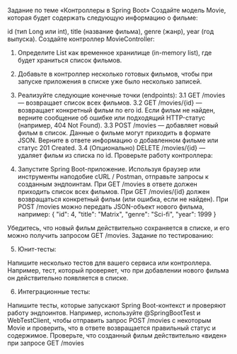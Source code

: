 Задание по теме «Контроллеры в Spring Boot»
Создайте модель Movie, которая будет содержать следующую информацию о фильме:

id (тип Long или int),
title (название фильма),
genre (жанр),
year (год выпуска).
Создайте контроллер MovieController:

1) Определите List<Movie> как временное хранилище (in-memory list), 
где будет храниться список фильмов.
2) Добавьте в контроллер несколько готовых фильмов,
чтобы при запуске приложения в списке уже было несколько записей.
3) Реализуйте следующие конечные точки (endpoints):
3.1 GET /movies — возвращает список всех фильмов.
3.2 GET /movies/{id} — возвращает конкретный фильм по его id. 
Если фильм не найден, верните сообщение об ошибке или подходящий HTTP-статус (например, 404 Not Found).
3.3 POST /movies — добавляет новый фильм в список.
Данные о фильме могут приходить в формате JSON.
Верните в ответе информацию о добавленном фильме или статус 201 Created.
3.4 (Опционально) DELETE /movies/{id} — удаляет фильм из списка по id.
Проверьте работу контроллера:

4) Запустите Spring Boot-приложение.
Используя браузер или инструменты наподобие cURL / Postman, отправьте запросы к созданным эндпоинтам.
При GET /movies в ответе должен приходить список всех фильмов.
При GET /movies/{id} должен возвращаться конкретный фильм (или ошибка, если не найден).
При POST /movies можно передать JSON-объект нового фильма, например:
{
"id": 4,
"title": "Matrix",
"genre": "Sci-fi",
"year": 1999
}

Убедитесь, что новый фильм действительно сохраняется в списке,
и его можно получить запросом GET /movies.
Задание по тестированию:

5) Юнит-тесты:

Напишите несколько тестов для вашего сервиса или контроллера. 
Например, тест, который проверяет, что при добавлении нового 
фильма он действительно появляется в списке.

6) Интеграционные тесты:

Напишите тесты, которые запускают Spring Boot-контекст и проверяют работу эндпоинтов.
Например, используйте @SpringBootTest и WebTestClient,
чтобы отправить запрос POST /movies с некоторым Movie и проверить,
что в ответе возвращается правильный статус и содержимое.
Проверьте, что созданный фильм действительно «виден» при запросе GET /movies
